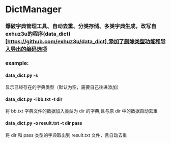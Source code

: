 # DictManager

### 爆破字典管理工具、自动去重、分类存储、多类字典生成，改写自exhuz3u的程序(data_dict)[https://github.com/exhuz3u/data_dict],添加了删除类型功能和导入导出的编码选项

### example:

#### data_dict.py -s    
显示已经存在的字典类型（默认为空，需要自己往进添加）

#### data_dict.py -i bb.txt -t dir
将 bb.txt 字典文件的数据加入类型为 dir 的字典,且与原 dir 中的数据自动去重

#### data_dict.py -o result.txt -t dir pass
将 dir 和 pass 类型的字典取出到 result.txt 文件，且自动去重
